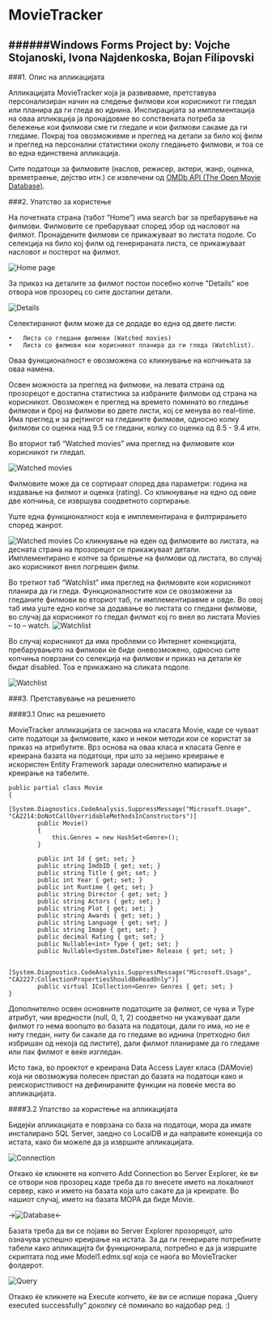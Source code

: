 # MovieTracker

######Windows Forms Project by: Vojche Stojanoski, Ivona Najdenkoska, Bojan Filipovski
---
###1.	Oпис на апликацијата
	

Апликацијата MovieTracker која ја развивавме, претставува персонализиран начин на следење филмови кои корисникот ги гледал или планира да ги гледа во иднина. Инспирацијата за имплементација на оваа апликација ја пронајдовме во сопствената потреба за бележење кои филмови сме ги гледале и кои филмови сакаме да ги гледаме. Покрај тоа овозможивме и преглед на детали за било кој филм и преглед на персонални статистики околу гледањето филмови, и тоа се во една единствена апликација.


Сите податоци за филмовите (наслов, режисер, актери, жанр, оценка, времетраење, дејство итн.) се извлечени од [OMDb API (The Open Movie Database)](http://www.omdbapi.com/).

###2.	Упатство за користење


На почетната страна (табот “Home”) има search bar за пребарување на филмови. Филмовите се пребаруваат според збор од насловот на филмот. Пронајдените филмови се прикажуваат во листата подоле. Со селекција на било кој филм од генерираната листа, се прикажуваат насловот и постерот на филмот. 

![Home page](https://github.com/vojches/MovieTracker/blob/screenshots/screen1.png)


За приказ на деталите за филмот постои посебно копче "Details" кое отвора нов прозорец со сите достапни детали.

![Details](https://github.com/vojches/MovieTracker/blob/screenshots/screen2.png)

Селектираниот филм може да се додаде во една од двете листи: 


    •	Листа со гледани филмови (Watched movies)
    •	Листа со филмови кои корисникот планира да ги гледа (Watchlist). 
    
    
Оваа функционалност е овозможена со кликнување на копчињата за оваа намена.


Освен можноста за преглед на филмови, на левата страна од прозорецот е достапна статистика за избраните филмови од страна на корисникот. Овозможен е преглед на времето поминато во гледање филмови и број на филмови во двете листи, кој се менува во real–time. Има преглед и за рејтингот на гледаните филмови, односно колку филмови со оценка над 9.5  се гледани, колку со оценка од 8.5 - 9.4 итн.

  Во вториот таб “Watched movies” има преглед на филмовите кои корисникот ги гледал. 
  
  
  ![Watched movies](https://github.com/vojches/MovieTracker/blob/screenshots/screen3.png)
  
  
  Филмовите може да се сортираат според два параметри: година на издавање на филмот и оценка (rating). Со кликнување на едно од овие две копчиња, се извршува соодветното сортирање. 
  
  Уште една функционалност која е имплементирана е филтрирањето според жанрот.
  
  
  ![Watched movies](https://github.com/vojches/MovieTracker/blob/screenshots/screen4.png)
  Со кликнување на еден од филмовите во листата, на десната страна на прозорецот се прикажуваат детали. Имплементирано е копче за бришење на филмови од листата, во случај ако корисникот внел погрешен филм.
  
  
  Во третиот таб “Watchlist” има преглед на филмовите кои корисникот планира да ги гледа. Функционалностите кои се овозможени за гледаните филмови во вториот таб, ги имплементиравме и овде. Во овој таб има уште едно копче за додавање во листата со гледани филмови, во случај да корисникот го гледал филмот кој го внел во листата Movies – to – watch.
  ![Watchlist](https://github.com/vojches/MovieTracker/blob/screenshots/screen5.png)
  
  Во случај корисникот да има проблеми со Интернет конекцијата, пребарувањето на филмови ќе биде оневозможено, односно сите копчиња поврзани со селекција на филмови и приказ на детали ќе бидат disabled. Тоа е прикажано на сликата подоле.
  
  ![Watchlist](https://github.com/vojches/MovieTracker/blob/screenshots/screen7.png)

###3.	Претставување на решението

####3.1 Опис на решението

MovieTracker апликацијата се заснова на класата Movie, каде се чуваат сите податоци за филмовите, како и некои методи кои се користат за приказ на атрибутите. Врз основа на оваа класа и класата Genre е креирана базата на податоци, при што за нејзино креирање е искористен Entity Framework заради олеснително мапирање и креирање на табелите.

	public partial class Movie
	{
	        [System.Diagnostics.CodeAnalysis.SuppressMessage("Microsoft.Usage", "CA2214:DoNotCallOverridableMethodsInConstructors")]
	        public Movie()
	        {
	            this.Genres = new HashSet<Genre>();
	        }
	    
	        public int Id { get; set; }
	        public string ImdbID { get; set; }
	        public string Title { get; set; }
	        public int Year { get; set; }
	        public int Runtime { get; set; }
	        public string Director { get; set; }
	        public string Actors { get; set; }
	        public string Plot { get; set; }
	        public string Awards { get; set; }
	        public string Language { get; set; }
	        public string Image { get; set; }
	        public decimal Rating { get; set; }
	        public Nullable<int> Type { get; set; }
	        public Nullable<System.DateTime> Release { get; set; }
	    
	        [System.Diagnostics.CodeAnalysis.SuppressMessage("Microsoft.Usage", "CA2227:CollectionPropertiesShouldBeReadOnly")]
	        public virtual ICollection<Genre> Genres { get; set; }
	}

Дополнително освен основните податоците за филмот, се чува и Type атрибут, чии вредности (null, 0, 1, 2) соодветно ни укажуваат дали филмот го нема воопшто во базата на податоци, дали го има, но не е ниту гледан, ниту би сакале да го гледаме во иднина (претходно бил избришан од некоја од листите), дали филмот планираме да го гледаме или пак филмот е веќе изгледан.

Исто така, во проектот е креирана Data Access Layer класа (DAMovie) којa ни овозможува полесен пристап до базата на податоци како и реискористливост на дефинираните функции на повеќе места во апликацијата.

####3.2	Упатство за користење на апликацијата

Бидејќи апликацијата е поврзана со база на податоци, мора да имате инсталирано SQL Server, заедно со LocalDB и да направите конекција со истата, како би можеле да ја извршите апликацијата.

![Connection](https://github.com/vojches/MovieTracker/blob/screenshots/screen8.png)

Откако ќе кликнете на копчето Add Connection во Server Explorer, ќе ви се отвори нов прозорец каде треба да го внесете името на локалниот сервер, како и името на базата која што сакате да ја креирате. Во нашиот случај, името на базата МОРА да биде Movie.

->![Database](https://github.com/vojches/MovieTracker/blob/screenshots/screen9.png)<-

Базата треба да ви се појави во Server Explorer прозорецот, што означува успешно креирање на истата. За да ги генерирате потребните табели како апликацијта би функционирала, потребно е да jа извршите скриптата под име Model1.edmx.sql која се наоѓа во MovieTracker фолдерот.

![Query](https://github.com/vojches/MovieTracker/blob/screenshots/screen10.png)

Откако ќе кликнете на Execute копчето, ќе ви се испише порака „Query executed successfully“ доколку сè поминало во најдобар ред. :)
